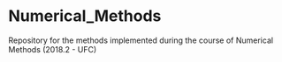 # Numerical_Methods
Repository for the methods implemented during the course of Numerical Methods (2018.2 - UFC)
